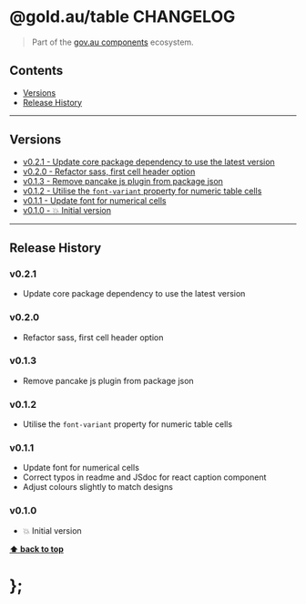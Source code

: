@gold.au/table CHANGELOG
======================

> Part of the [gov.au components](https://github.com/govau/design-system-components/) ecosystem.


## Contents

* [Versions](#install)
* [Release History](#release-history)


----------------------------------------------------------------------------------------------------------------------------------------------------------------


## Versions

* [v0.2.1 - Update core package dependency to use the latest version](#v021)
* [v0.2.0 - Refactor sass, first cell header option](#v020)
* [v0.1.3 - Remove pancake js plugin from package json](#v013)
* [v0.1.2 - Utilise the `font-variant` property for numeric table cells](#v012)
* [v0.1.1 - Update font for numerical cells](#v011)
* [v0.1.0 - 💥 Initial version](#v010)


----------------------------------------------------------------------------------------------------------------------------------------------------------------


## Release History

### v0.2.1

- Update core package dependency to use the latest version


### v0.2.0

- Refactor sass, first cell header option


### v0.1.3

- Remove pancake js plugin from package json


### v0.1.2

- Utilise the `font-variant` property for numeric table cells


### v0.1.1

- Update font for numerical cells
- Correct typos in readme and JSdoc for react caption component
- Adjust colours slightly to match designs


### v0.1.0

- 💥 Initial version


**[⬆ back to top](#contents)**


# };
